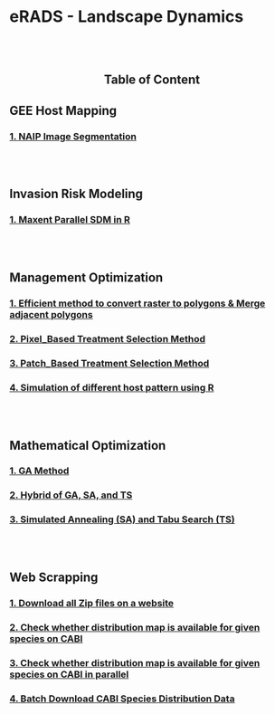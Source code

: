 <h1> eRADS - Landscape Dynamics </h1>

<br/><br/>
<div align="center"><h2>Table of Content </h2></div>

<h2> GEE Host Mapping </h2>
<h3> <a href="https://nbviewer.jupyter.org/github/wanwanliang/GEE-Python/blob/master/code/GEE%20--%20NAIP%20Segmentation.ipynb"> 1. NAIP Image Segmentation </a> </h3>
<br/><br/>

<h2> Invasion Risk Modeling </h2>
<h3> <a href="https://github.com/ncsu-landscape-dynamics/eRADS/blob/master/Invasion%20Risk%20Modelling/Maxent-R-Parallel-iNaturalist-Data.Rmd"> 1. Maxent Parallel SDM in R </a> </h3>
<br/><br/>

<h2> Management Optimization </h2>
<h3> <a href="/blob/master/Management_Optimization/Efficient_raster_To_poly_and_Merge_Adajacent_Polys.Rmd"> 1. Efficient method to convert raster to polygons & Merge adjacent polygons </a>  </h3>
<h3> <a href="/blob/master/Management_Optimization/Pixel_Based%20Treatment%20Selection%20Method3.R">2. Pixel_Based Treatment Selection Method </a></h3>
<h3> <a href="blob/master/Management_Optimization/patched_based%20management%20methods.R">3. Patch_Based Treatment Selection Method </a></h3>
<h3> <a href="blob/master/Management_Optimization/simulation%20of%20different%20host%20pattern%20using%20R">4. Simulation of different host pattern using R</a></h3>
<br/><br/>

<h2> Mathematical Optimization </h2>
<h3> <a href="blob/master/Mathematical%20Optimization/Genetic%20Algorithm%20(GA)"> 1. GA Method </a>  </h3>
<h3> <a href="blob/master/Mathematical%20Optimization/Hybrid%20of%20GA%2BSA%2BTS"> 2. Hybrid of GA, SA, and TS </a>  </h3>
<h3> <a href="blob/master/Mathematical%20Optimization/Simulated%20Annealing%20(SA)%20%2B%20Tabu%20Search%20(TS)"> 3. Simulated Annealing (SA) and Tabu Search (TS) </a>  </h3>
<br/><br/>

<h2> Web Scrapping </h2>
<h3> <a href="/blob/master/Web%20Scrapping%20for%20Data/Download%20all%20Zip%20files%20on%20a%20website.ipynb"> 1. Download all Zip files on a website </a> </h3>
<h3> <a href="/blob/master//Web%20Scrapping%20for%20Data/Web%20Scraping%20CABI%20to%20see%20if%20distribution%20map%20is%20available%20for%20given%20species.ipynb"> 2. Check whether distribution map is available for given species on CABI</a> </h3>
<h3> <a href="/blob/master/Web%20Scrapping%20for%20Data/cabiMapSearchParallel.py"> 3. Check whether distribution map is available for given species on CABI in parallel</a> </h3>
<h3> <a href="/blob/master//Web%20Scrapping%20for%20Data/Web%20Scrapping%20--%20Batch%20Download%20CABI%20Species%20Distribution%20Data%20Automatically.ipynb"> 4. Batch Download CABI Species Distribution Data </a> </h3>
<br/><br/>
